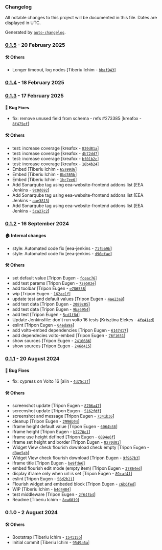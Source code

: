 ### Changelog

All notable changes to this project will be documented in this file. Dates are displayed in UTC.

Generated by [`auto-changelog`](https://github.com/CookPete/auto-changelog).

### [0.1.5](https://github.com/eea/volto-flourish/compare/0.1.4...0.1.5) - 20 February 2025

#### :hammer_and_wrench: Others

- Longer timeout, log nodes [Tiberiu Ichim - [`bbaf943`](https://github.com/eea/volto-flourish/commit/bbaf943454a8da6498004c0be781d64f1819cabb)]
### [0.1.4](https://github.com/eea/volto-flourish/compare/0.1.3...0.1.4) - 18 February 2025

### [0.1.3](https://github.com/eea/volto-flourish/compare/0.1.2...0.1.3) - 17 February 2025

#### :bug: Bug Fixes

- fix: remove unused field from schema  - refs #273385 [kreafox - [`8f475ef`](https://github.com/eea/volto-flourish/commit/8f475ef512089960e4207d277393803458bed5a4)]

#### :hammer_and_wrench: Others

- test: increase coverage [kreafox - [`830d81a`](https://github.com/eea/volto-flourish/commit/830d81ae67286d65b1ba80d3c190b21af18340e9)]
- test: increase coverage [kreafox - [`4b72dd7`](https://github.com/eea/volto-flourish/commit/4b72dd75e4d4cdf8270f76fa15357800fbdee36e)]
- test: increase coverage [kreafox - [`bf01b2c`](https://github.com/eea/volto-flourish/commit/bf01b2c280f699f620f1c8ee71b11921c9da7e55)]
- test: increase coverage [kreafox - [`18b4b24`](https://github.com/eea/volto-flourish/commit/18b4b24fa5758f797ef16dbf8f801dbdf7e941da)]
- Embed [Tiberiu Ichim - [`65a99d6`](https://github.com/eea/volto-flourish/commit/65a99d6a3cbf69a33e0b3a485a92afc53a2835b8)]
- Embed [Tiberiu Ichim - [`0bd365b`](https://github.com/eea/volto-flourish/commit/0bd365b91802227f921b3d7127a2722f56d33e97)]
- Embed [Tiberiu Ichim - [`1bc7ee6`](https://github.com/eea/volto-flourish/commit/1bc7ee667a6168a15f50a51b2263e216ffbecc52)]
- Add Sonarqube tag using eea-website-frontend addons list [EEA Jenkins - [`9c0d692`](https://github.com/eea/volto-flourish/commit/9c0d692ee158e264bc33fe7d05eafcee1ccb6066)]
- Add Sonarqube tag using eea-website-frontend addons list [EEA Jenkins - [`aae3813`](https://github.com/eea/volto-flourish/commit/aae3813cf0f792b7cdaedb9f7b4ebc9d4bb6cd53)]
- Add Sonarqube tag using eea-website-frontend addons list [EEA Jenkins - [`5ca27c2`](https://github.com/eea/volto-flourish/commit/5ca27c29e49291471d6cd2585922c39e87d46a84)]
### [0.1.2](https://github.com/eea/volto-flourish/compare/0.1.1...0.1.2) - 16 September 2024

#### :house: Internal changes

- style: Automated code fix [eea-jenkins - [`71fbb9b`](https://github.com/eea/volto-flourish/commit/71fbb9b4e6521de530d7abdd1c4fe20ba6afd092)]
- style: Automated code fix [eea-jenkins - [`d90efae`](https://github.com/eea/volto-flourish/commit/d90efaeddab695ebdb356032eadeeb535650ad97)]

#### :hammer_and_wrench: Others

- set default value [Tripon Eugen - [`fceac76`](https://github.com/eea/volto-flourish/commit/fceac761126034e78494a0876ca751532a449767)]
- add test params [Tripon Eugen - [`72e582e`](https://github.com/eea/volto-flourish/commit/72e582ecc219836f6615249d5716b9438e7692e2)]
- add toolbar [Tripon Eugen - [`e786558`](https://github.com/eea/volto-flourish/commit/e786558bea8a8951b663f1b924b7c8198741163d)]
- wip [Tripon Eugen - [`162ae1f`](https://github.com/eea/volto-flourish/commit/162ae1fecb3cc68ffc3cf0890e4b86099a395146)]
- update test and default values [Tripon Eugen - [`4ae23a8`](https://github.com/eea/volto-flourish/commit/4ae23a8e62fa135d228ed9ed552b55273ad31fdf)]
- add test data [Tripon Eugen - [`2089c05`](https://github.com/eea/volto-flourish/commit/2089c054e21dd1eacd4870109add6ba4c1ed72f3)]
- add test data [Tripon Eugen - [`9ba6954`](https://github.com/eea/volto-flourish/commit/9ba6954de4dacdf3da9aa9a7a7b46bb326aec2d4)]
- add test [Tripon Eugen - [`5cd1f8d`](https://github.com/eea/volto-flourish/commit/5cd1f8d472bd3f78a887b88a784e2859c7e752fd)]
- Update Jenkinsfile: don't run volto 16 tests [Krisztina Elekes - [`4fe41ed`](https://github.com/eea/volto-flourish/commit/4fe41ed2364fb7c138b521651c2281c97f93d156)]
- eslint [Tripon Eugen - [`04eda9a`](https://github.com/eea/volto-flourish/commit/04eda9a5097471e0222a36a97aee6821673b30f3)]
- add volto-embed dependencies [Tripon Eugen - [`6147417`](https://github.com/eea/volto-flourish/commit/614741750ebf1403b0b33aea10957b60fa511b72)]
- add dependecies volto-embed [Tripon Eugen - [`76f1651`](https://github.com/eea/volto-flourish/commit/76f165140cc79d8ef0ab944f36f12e4a88be9c50)]
- show sources [Tripon Eugen - [`2410686`](https://github.com/eea/volto-flourish/commit/241068652f53ba9ec70454fd4d1428f04bd40076)]
- show sources [Tripon Eugen - [`246d415`](https://github.com/eea/volto-flourish/commit/246d415376f2c71987fb45a9be56cd57939c9b9d)]
### [0.1.1](https://github.com/eea/volto-flourish/compare/0.1.0...0.1.1) - 20 August 2024

#### :bug: Bug Fixes

- fix: cypress on Volto 16 [alin - [`4d75c3f`](https://github.com/eea/volto-flourish/commit/4d75c3f72fb06897c0424d1422f0ff97a9aad1e4)]

#### :hammer_and_wrench: Others

- screenshot update [Tripon Eugen - [`8706a47`](https://github.com/eea/volto-flourish/commit/8706a4749867ae024d449cd245ff7922a101d000)]
- screenshot update [Tripon Eugen - [`5162fdf`](https://github.com/eea/volto-flourish/commit/5162fdf2a310516d27f4eebc4d55abd21397ea82)]
- screenshot and message [Tripon Eugen - [`7341b36`](https://github.com/eea/volto-flourish/commit/7341b36d3e3ffb905c25ddec08066220ef030ec4)]
- cleanup [Tripon Eugen - [`2996b94`](https://github.com/eea/volto-flourish/commit/2996b94d648ef913394aeadf7c7a264497c90639)]
- iframe height default value [Tripon Eugen - [`6064b38`](https://github.com/eea/volto-flourish/commit/6064b385f951c8cf5b449abc421508e595947e76)]
- iframe height [Tripon Eugen - [`b7778e1`](https://github.com/eea/volto-flourish/commit/b7778e109775fb13eb9a94b6a7ce064c194f2ab7)]
- iframe use height defined [Tripon Eugen - [`0894e6f`](https://github.com/eea/volto-flourish/commit/0894e6fed948ba2e9f8cade45baea61c017a5b14)]
- iframe set height and border [Tripon Eugen - [`8270d81`](https://github.com/eea/volto-flourish/commit/8270d81cba8f83e2e7adec4a81b524c2f9d034f9)]
- Widget View check flourish download check empty [Tripon Eugen - [`d3ae5ab`](https://github.com/eea/volto-flourish/commit/d3ae5ab5e3031ef1d8bfd6809fbddcb256dcf0c9)]
- Widget View check flourish download [Tripon Eugen - [`9f967b3`](https://github.com/eea/volto-flourish/commit/9f967b365e81ca1d5613148e10813011144fafed)]
- iframe title [Tripon Eugen - [`be9fde6`](https://github.com/eea/volto-flourish/commit/be9fde6bf2a8bcb9ab450d364c6f43b2ca2ad13f)]
- embed flourish edit mode (empty item) [Tripon Eugen - [`37864ed`](https://github.com/eea/volto-flourish/commit/37864ed905556b53827f9b7385495744094863dd)]
- display iframe only when url is set [Tripon Eugen - [`89caf41`](https://github.com/eea/volto-flourish/commit/89caf4112ac53dd1a0ba904e32536d96fafc723c)]
- eslint [Tripon Eugen - [`56d2b21`](https://github.com/eea/volto-flourish/commit/56d2b214a2f574bbf8b00cc41871f33a25713a5c)]
- Flourish widget and embeded block [Tripon Eugen - [`c6b6fed`](https://github.com/eea/volto-flourish/commit/c6b6fed75367fb2f5de13aea71c543b9018f40af)]
- WIP [Tiberiu Ichim - [`b4d4484`](https://github.com/eea/volto-flourish/commit/b4d448427c8dfc71327b8ba1b471dd6d4d30883f)]
- test middleware [Tripon Eugen - [`2f64fb4`](https://github.com/eea/volto-flourish/commit/2f64fb4900b8f69019b659b6560fe55f4e46c023)]
- Readme [Tiberiu Ichim - [`8ea6019`](https://github.com/eea/volto-flourish/commit/8ea6019dd75ac679db3f9a557e5e3be1da5b5bf8)]
### 0.1.0 - 2 August 2024

#### :hammer_and_wrench: Others

- Bootstrap [Tiberiu Ichim - [`154115b`](https://github.com/eea/volto-flourish/commit/154115b9197720809e8dfe66315c48ce363c4478)]
- Initial commit [Tiberiu Ichim - [`9549a6a`](https://github.com/eea/volto-flourish/commit/9549a6a2d506f03a7901bd5b8667a63a135bb750)]
